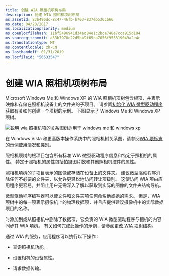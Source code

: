 ```yaml
---
title: 创建 WIA 照相机项树布局
description: 创建 WIA 照相机项树布局
ms.assetid: 83b496dc-8c47-46fb-b703-837eb536cb66
ms.date: 04/20/2017
ms.localizationpriority: medium
ms.openlocfilehash: 11bf5496941d34ac84e1c2bca748e7cca915d184
ms.sourcegitcommit: a33b7978e22d5bb9f65ca7056f955319049a2e4c
ms.translationtype: MT
ms.contentlocale: zh-CN
ms.lasthandoff: 01/31/2019
ms.locfileid: "56533547"
---
```

# <a name="creating-a-wia-camera-item-tree-layout"></a>创建 WIA 照相机项树布局





Microsoft Windows Me 和 Windows XP 的 WIA 照相机项树包含根项，并表示映像和存储在照相机设备上的文件夹的子项目。 请参阅[初始化 WIA 微型驱动程序](initializing-the-wia-minidriver.md)获取有关如何创建一个项树的示例。 下图显示了 Windows Me 和 Windows XP 项树。

![说明 wia 照相机项的关系图树适用于 windows me 和 windows xp](images/camera-tree.png)

在 Windows Vista 和更高版本操作系统中的照相机树关系图，请参阅[WIA 项标志的示例使用情况和类别](example-usage-of-wia-item-flags-and-categories.md)。

照相机项树的根项目包含所有标准 WIA 微型驱动程序信息和特定于照相机的属性。 特定于照相机的属性包括拍摄图片数和其他照相机控件的属性。

照相机项树的子项目表示的图像或存储在设备上的文件夹。 建议微型驱动程序消除任何不必要的文件夹，以允许更轻松地访问转让项级别。 这使访问 WIA 项由应用程序更容易，并阻止用户无需深入了解以获取到实际的图像的文件夹结构导航。

微型驱动程序编写器可以使文件和文件夹项任何命名他或她的需求。 但是，WIA 项树中的每一项表示摄像机上的物理数据项，并且应提供建议摄像机中的实际数据项目的名称。

时添加到或从照相机中删除了数据项，它负责的 WIA 微型驱动程序与相机的内容同步其 WIA 项树。 有关如何完成此操作的示例，请参阅[更改 WIA 项树结构](changing-the-wia-item-tree-structure.md)。

通过 WIA 的服务，应用程序可以执行以下操作：

-   查询照相机功能。

-   设置相机的设备属性。

-   请求数据传输。

 

 




